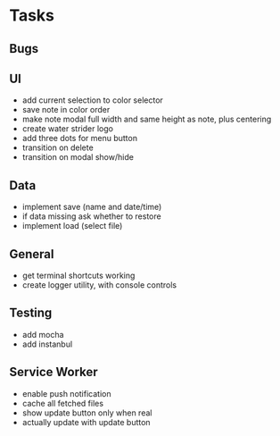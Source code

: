 # Tasks
## Bugs
## UI
- add current selection to color selector
- save note in color order
- make note modal full width and same height as note, plus centering
- create water strider logo
- add three dots for menu button
- transition on delete
- transition on modal show/hide

## Data
- implement save (name and date/time)
- if data missing ask whether to restore
- implement load (select file)

## General
- get terminal shortcuts working
- create logger utility, with console controls

## Testing
- add mocha
- add instanbul

## Service Worker
- enable push notification
- cache all fetched files
- show update button only when real
- actually update with update button
